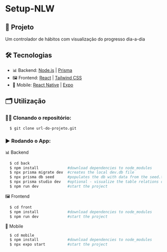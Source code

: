 # Setup-NLW

## 🚀 Projeto
Um controlador de hábitos com visualização do progresso dia-a-dia


## 🛠️ Tecnologias
- 📊 Backend: [Node.js](https://nodejs.org/en/) | [Prisma](https://www.prisma.io)
- 🖼️ Frontend: [React](https://pt-br.reactjs.org) | [Tailwind CSS](https://tailwindcss.com)
- 📱 Mobile: [React Native](https://reactnative.dev) | [Expo](https://expo.dev)


## 🗂️ Utilização

### 🐑🐑 Clonando o repositório:

```bash
  $ git clone url-do-projeto.git
```

### ▶️ Rodando o App:

📊 Backend
```bash
  $ cd back
  $ npm install             #download dependencies to node_modules
  $ npx prisma migrate dev  #creates the local dev.db file
  $ npx prisma db seed      #populates the db with data from the seed.ts file
  $ npx prisma studio dev   #optional - visualize the table relations on a diagram on the web browser
  $ npm run dev             #start the project
```

🖼️ Frontend
```bash
  $ cd front
  $ npm install             #download dependencies to node_modules
  $ npm run dev             #start the project
```

📱 Mobile
```bash
  $ cd mobile
  $ npm install             #download dependencies to node_modules
  $ npx expo start          #start the project
```
